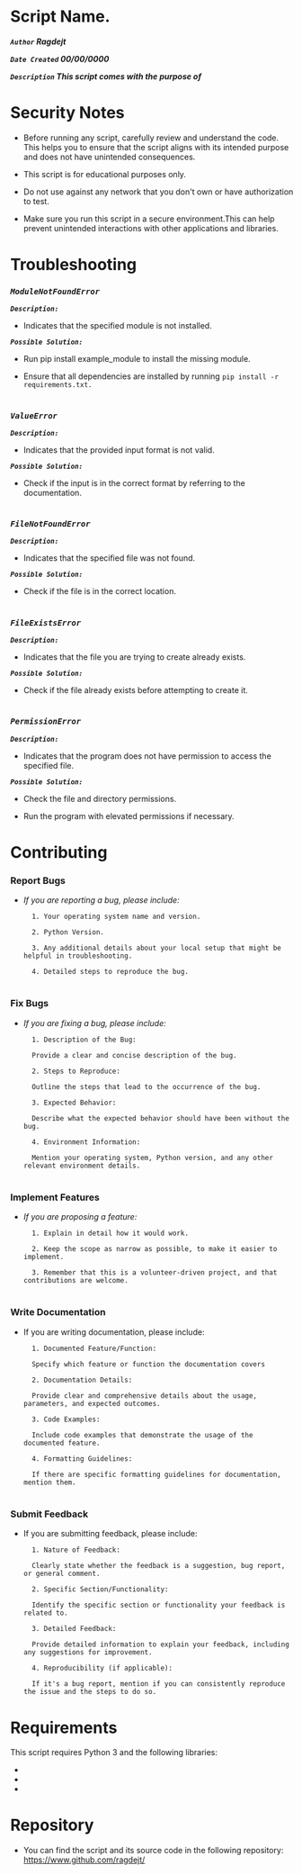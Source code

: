 # Script Name.

***`Author` Ragdejt***

***`Date Created` 00/00/0000***

***`Description` This script comes with the purpose of***

#

# Security Notes

- Before running any script, carefully review and understand the code. This helps you to ensure that the script aligns with its intended purpose and does not have unintended consequences.

- This script is for educational purposes only.
    
- Do not use against any network that you don't own or have authorization to test.

- Make sure you run this script in a secure environment.This can help prevent unintended interactions with other applications and libraries.

#

# Troubleshooting

### ***`ModuleNotFoundError`*** 

***`Description:`***

- Indicates that the specified module is not installed.

***`Possible Solution:`*** 

- Run pip install example_module to install the missing module.

- Ensure that all dependencies are installed by running `pip install -r requirements.txt.`

#

### ***`ValueError`***

***`Description:`***

-  Indicates that the provided input format is not valid.

***`Possible Solution:`***

- Check if the input is in the correct format by referring to the documentation.

#

### ***`FileNotFoundError`***

***`Description:`***

- Indicates that the specified file was not found.

***`Possible Solution:`***

- Check if the file is in the correct location.

#

### ***`FileExistsError`***

***`Description:`***

- Indicates that the file you are trying to create already exists.

***`Possible Solution:`***

- Check if the file already exists before attempting to create it.

#

### ***`PermissionError`***

***`Description:`***

- Indicates that the program does not have permission to access the specified file.

***`Possible Solution:`***

- Check the file and directory permissions.

- Run the program with elevated permissions if necessary.

#

# Contributing

### Report Bugs

- *If you are reporting a bug, please include:*

        1. Your operating system name and version.

        2. Python Version.

        3. Any additional details about your local setup that might be helpful in troubleshooting.

        4. Detailed steps to reproduce the bug.

#

### Fix Bugs

- *If you are fixing a bug, please include:*

        1. Description of the Bug:

        Provide a clear and concise description of the bug.

        2. Steps to Reproduce:

        Outline the steps that lead to the occurrence of the bug.

        3. Expected Behavior:

        Describe what the expected behavior should have been without the bug.

        4. Environment Information:

        Mention your operating system, Python version, and any other relevant environment details.

#

### Implement Features

- *If you are proposing a feature:*

        1. Explain in detail how it would work.

        2. Keep the scope as narrow as possible, to make it easier to implement.

        3. Remember that this is a volunteer-driven project, and that contributions are welcome.

#

### Write Documentation

- If you are writing documentation, please include:

        1. Documented Feature/Function:
        
        Specify which feature or function the documentation covers

        2. Documentation Details:

        Provide clear and comprehensive details about the usage, parameters, and expected outcomes.

        3. Code Examples:

        Include code examples that demonstrate the usage of the documented feature.

        4. Formatting Guidelines:

        If there are specific formatting guidelines for documentation, mention them.

#

### Submit Feedback

- If you are submitting feedback, please include:

        1. Nature of Feedback:

        Clearly state whether the feedback is a suggestion, bug report, or general comment.

        2. Specific Section/Functionality:

        Identify the specific section or functionality your feedback is related to.

        3. Detailed Feedback:

        Provide detailed information to explain your feedback, including any suggestions for improvement.

        4. Reproducibility (if applicable):

        If it's a bug report, mention if you can consistently reproduce the issue and the steps to do so.

#

# Requirements

This script requires Python 3 and the following libraries:  

* 

* 

* 

# Repository

- You can find the script and its source code in the following repository:   
https://www.github.com/ragdejt/
